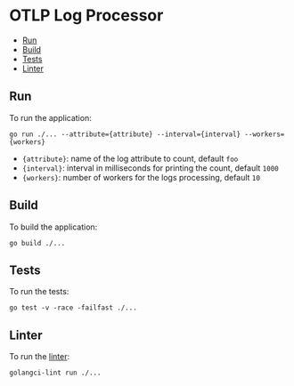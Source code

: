 # OTLP Log Processor

<!-- TOC -->
* [Run](#run)
* [Build](#build)
* [Tests](#tests)
* [Linter](#linter)
<!-- TOC -->


## Run
To run the application:

```shell
go run ./... --attribute={attribute} --interval={interval} --workers={workers}
```

- `{attribute}`: name of the log attribute to count, default `foo`
- `{interval}`: interval in milliseconds for printing the count, default `1000`
- `{workers}`: number of workers for the logs processing, default `10`

## Build

To build the application:

```shell
go build ./...
```

## Tests

To run the tests:

```shell
go test -v -race -failfast ./...
```

## Linter

To run the [linter](https://golangci-lint.run/):

```shell
golangci-lint run ./... 
```